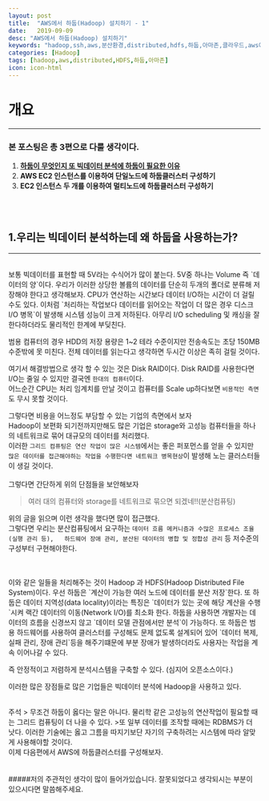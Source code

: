 ```yaml
---
layout: post
title:  "AWS에서 하둡(Hadoop) 설치하기 - 1"
date:   2019-09-09
desc: "AWS에서 하둡(Hadoop) 설치하기"
keywords: "hadoop,ssh,aws,분산환경,distributed,hdfs,하둡,아마존,클라우드,aws에 하둡 설치하기,aws hadoop,aws 하둡,hdfs"
categories: [Hadoop]
tags: [hadoop,aws,distributed,HDFS,하둡,아마존]
icon: icon-html
---
```


개요
===
---

### 본 포스팅은 총 3편으로 다룰 생각이다.
  1. [**하둡이 무엇인지 또 빅데이터 분석에 하둡이 필요한 이유**](https://butsimple.github.io/hadoop/2019/09/09/install-hadoop-on-aws.html)
  2. **AWS EC2 인스턴스를 이용하여 단일노드에 하둡클러스터 구성하기**
  3. **EC2 인스턴스 두 개를 이용하여 멀티노드에 하둡클러스터 구성하기**


<br>
<br>

1.우리는 빅데이터 분석하는데 왜 하둡을 사용하는가?
-----
---
<br>
보통 빅데이터를 표현할 때 5V라는 수식어가 많이 붙는다. 5V중 하나는 Volume 즉 `데이터의 양`이다.  
우리가 이러한 상당한 볼륨의 데이터를 단순히  두개의 폴더로 분류해 저장해야 한다고 생각해보자. CPU가 연산하는 시간보다 데이터 I/O하는 시간이 더 걸릴 수도 있다.  
이처럼 `처리하는 작업보다 데이터를 읽어오는 작업이 더 많은 경우 디스크 I/O 병목`이 발생해 시스템 성능이 크게 저하된다.  
아무리 I/O scheduling 및 캐싱을 잘한다하더라도 물리적인 한계에 부딪친다.  

범용 컴퓨터의 경우 HDD의 저장 용량은 1~2 테라 수준이지만 전송속도는 초당 150MB 수준밖에 못 미친다. 전체 데이터를 읽는다고 생각하면 두시간 이상은 족히 걸릴 것이다.  

여기서 해결방법으로 생각 할 수 있는 것은 Disk RAID이다. Disk RAID를 사용한다면 I/O는 줄일 수 있지만 결국엔 `한대의 컴퓨터`이다.  
어느순간 CPU는  처리 임계치를 만날 것이고 컴퓨터를 Scale up하다보면 `비용적인 측면`도 무시 못할 것이다.

그렇다면 비용을 어느정도 부담할 수 있는 기업의 측면에서 보자  
Hadoop이 보편화 되기전까지만해도 많은 기업은 storage와 고성능 컴퓨터들을 하나의 네트워크로 묶어 대규모의 데이터를 처리했다.  
이러한 `그리드 컴퓨팅은 연산 작업이 많은 시스템`에서는 좋은 퍼포먼스를 얻을 수 있지만 `많은 데이터를 접근해야하는 작업을 수행한다면 네트워크 병목현상`이 발생해 노는 클러스터들이 생길 것이다.
<br>
<br>
그렇다면 간단하게 위의 단점들을 보안해보자
> 여러 대의 컴퓨터와 storage를 네트워크로 묶으면 되겠네!!(분산컴퓨팅)

위의 글을 읽으며 이런 생각을 했다면 많이 접근했다.  
그렇다면 우리는 분산컴퓨팅에서 요구하는 `데이터 흐름 메커니즘과 수많은 프로세스 조율(실행 관리 등),  
하드웨어 장애 관리, 분산된 데이터의 병합 및 정합성 관리` 등 저수준의 구성부터 구현해야한다.

<br>
<br>
이와 같은 일들을 처리해주는 것이 Hadoop 과 HDFS(Hadoop Distributed File System)이다.  
우선 하둡은 `계산이 가능한 여러 노드에 데이터를 분산 저장`한다. 또 하둡은 데이터 지역성(data locality)이라는 특징은 `데이터가 있는 곳에 해당 계산을 수행`시켜 랙간 데이터의 이동(Network I/O)를 최소화 한다.  
하둡을 사용하면 개발자는 데이터의 흐름을 신경쓰지 않고 `데이터 모델 관점에서만 분석`이 가능하다.    
또 하둡은 범용 하드웨어를 사용하여 클러스터를 구성해도 문제 없도록 설계되어 있어 `데이터 복제, 실패 관리, 장애 관리`등을 해주기떄문에 부분 장애가 발생하더라도 사용자는 작업을 계속 이어나갈 수 있다.  

즉 안정적이고 저렴하게 분석시스템을 구축할 수 있다. (심지어 오픈소스이다.)  

이러한 많은 장점들로 많은 기업들은 빅데이터 분석에 Hadoop을 사용하고 있다.

<br>
주석
> 무조건 하둡이 옳다는 말은 아니다. 물리학 같은 고성능의 연산작업이 필요할 때는 그리드 컴퓨팅이 더 나을 수 있다.  
>또 일부 데이터를 조작할 때에는 RDBMS가 더 낫다. 이러한 기술에는 옳고 그름을 따지기보단 자기의 구축하려는 시스템에 따라 알맞게 사용해야할 것이다.


<br>
이제 다음편에서 AWS에 하둡클러스터를 구성해보자.



<br>
<br>
<br>
#####저의 주관적인 생각이 많이 들어가있습니다. 잘못되었다고 생각되시는 부분이 있으시다면 말씀해주세요.
